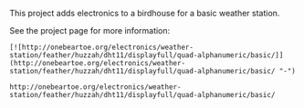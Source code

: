 
This project adds electronics to a birdhouse for a basic weather station.

See the project page for more information:

    [![http://onebeartoe.org/electronics/weather-station/feather/huzzah/dht11/displayfull/quad-alphanumeric/basic/]](http://onebeartoe.org/electronics/weather-station/feather/huzzah/dht11/displayfull/quad-alphanumeric/basic/ "-")

    http://onebeartoe.org/electronics/weather-station/feather/huzzah/dht11/displayfull/quad-alphanumeric/basic/
        
